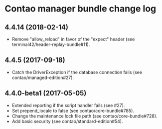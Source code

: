 # Contao manager bundle change log

## 4.4.14 (2018-02-14)

 * Remove "allow_reload" in favor of the "expect" header (see terminal42/header-replay-bundle#11).

## 4.4.5 (2017-09-18)

 * Catch the DriverException if the database connection fails (see contao/managed-edition#27).

## 4.4.0-beta1 (2017-05-05)

 * Extended reporting if the script handler fails (see #27).
 * Set prepend_locale to false (see contao/core-bundle#785).
 * Change the maintenance lock file path (see contao/core-bundle#728).
 * Add basic security (see contao/standard-edition#54).
